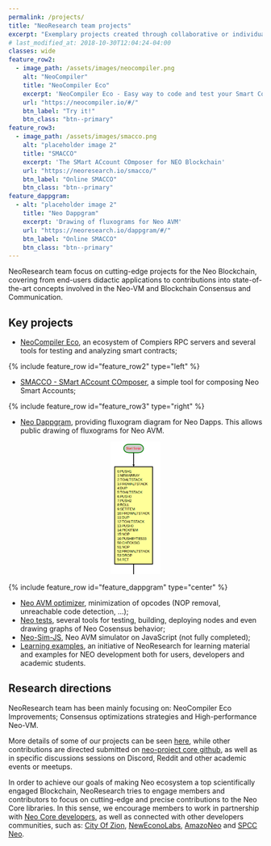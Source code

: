 ```yaml
---
permalink: /projects/
title: "NeoResearch team projects"
excerpt: "Exemplary projects created through collaborative or individual efforts from the NeoResearch and Neo Community."
# last_modified_at: 2018-10-30T12:04:24-04:00
classes: wide
feature_row2:
  - image_path: /assets/images/neocompiler.png
    alt: "NeoCompiler"
    title: "NeoCompiler Eco"
    excerpt: 'NeoCompiler Eco - Easy way to code and test your Smart Contracts'
    url: "https://neocompiler.io/#/"
    btn_label: "Try it!"
    btn_class: "btn--primary"
feature_row3:
  - image_path: /assets/images/smacco.png
    alt: "placeholder image 2"
    title: "SMACCO"
    excerpt: 'The SMart ACcount COmposer for NEO Blockchain'
    url: "https://neoresearch.io/smacco/"
    btn_label: "Online SMACCO"
    btn_class: "btn--primary"
feature_dappgram:
  - alt: "placeholder image 2"
    title: "Neo Dappgram"
    excerpt: 'Drawing of fluxograms for Neo AVM'
    url: "https://neoresearch.io/dappgram/#/"
    btn_label: "Online SMACCO"
    btn_class: "btn--primary"    
---
```


NeoResearch team focus on cutting-edge projects for the Neo Blockchain, covering from end-users didactic applications to contributions into state-of-the-art concepts involved in the Neo-VM and Blockchain Consensus and Communication.


## Key projects

* [NeoCompiler Eco](https://neocompiler.io/), an ecosystem of Compiers RPC servers and several tools for testing and analyzing smart contracts;

{% include feature_row id="feature_row2" type="left" %}

* [SMACCO - SMart ACcount COmposer](https://neoresearch.io/smacco), a simple tool for composing Neo Smart Accounts;

{% include feature_row id="feature_row3" type="right" %}

* [Neo Dappgram](https://neoresearch.io/dappgram/#/), providing fluxogram diagram for Neo Dapps. This allows public drawing of fluxograms for Neo AVM.

<div style="text-align:center">
<img src="/assets/images/dappgram.png" alt="dappgram" style="width:100px;"/>
</div>

{% include feature_row id="feature_dappgram" type="center" %}

* [Neo AVM optimizer](https://github.com/NeoResearch/neo-avm-optimizer), minimization of opcodes (NOP removal, unreachable code detection, ...);
* [Neo tests](https://github.com/NeoResearch/neo-tests), several tools for testing, building, deploying nodes and even drawing graphs of Neo Cosensus behavior;
* [Neo-Sim-JS](https://github.com/NeoResearch/NeoSim.js), Neo AVM simulator on JavaScript (not fully completed);
* [Learning examples](https://github.com/NeoResearch/learning-examples), an initiative of NeoResearch for learning material and examples for NEO development both for users, developers and academic students.

## Research directions

NeoResearch team has been mainly focusing on: NeoCompiler Eco Improvements; Consensus optimizations strategies and High-performance Neo-VM.

More details of some of our projects can be seen [here](/projects/), while other contributions are directed submitted on [neo-project core github](https://github.com/neo-project), as well as in specific discussions sessions on Discord, Reddit and other academic events or meetups.

In order to achieve our goals of making Neo ecosystem a top scientifically engaged Blockchain, NeoResearch tries to engage members and contributors to focus on cutting-edge and precise contributions to the Neo Core libraries.
In this sense, we encourage members to work in partnership with [Neo Core developers](https://github.com/orgs/neo-project/people), as well as connected with other developers communities, such as: [City Of Zion](http://cityofzion.io/), [NewEconoLabs](https://nel.group/), [AmazoNeo](https://amazoneo.la/) and [SPCC Neo](https://nspcc.ru/).
